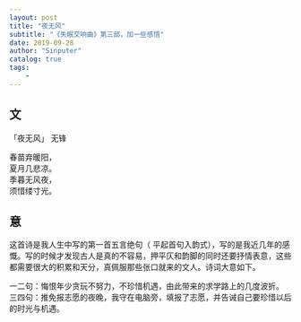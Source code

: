 ```yaml
---
layout: post
title: "夜无风"
subtitle: "《失眠交响曲》第三部，加一些感悟"
date: 2019-09-28
author: "Sinputer"
catalog: true
tags: 
    - 
---
```

## 文
「夜无风」  无锋

春苗弃暖阳，   
夏月几悲凉。   
季暮无风夜，   
须惜缕寸光。   

## 意
这首诗是我人生中写的第一首五言绝句（ 平起首句入韵式），写的是我近几年的感慨。写的时候才发现古人是真的不容易，押平仄和韵脚的同时还要抒情表意，这些都需要很大的积累和天分，真佩服那些张口就来的文人。诗词大意如下。

一二句：悔恨年少贪玩不努力，不珍惜机遇，由此带来的求学路上的几度波折。  
三四句：推免报志愿的夜晚，我守在电脑旁，填报了志愿，并告诫自己要珍惜以后的时光与机遇。